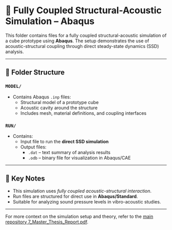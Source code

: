 # 📁 Fully Coupled Structural-Acoustic Simulation – Abaqus

This folder contains files for a fully coupled structural-acoustic simulation of a cube prototype using **Abaqus**. The setup demonstrates the use of acoustic-structural coupling through direct steady-state dynamics (SSD) analysis.

---

## 📂 Folder Structure

### `MODEL/`
- Contains Abaqus `.inp` files:
  - Structural model of a prototype cube
  - Acoustic cavity around the structure
  - Includes mesh, material definitions, and coupling interfaces

### `RUN/`
- Contains:
  - Input file to run the **direct SSD simulation**
  - Output files: 
    - `.dat` – text summary of analysis results  
    - `.odb` – binary file for visualization in Abaqus/CAE
---

## 📌 Key Notes
- This simulation uses *fully coupled acoustic-structural interaction*.
- Run files are structured for direct use in **Abaqus/Standard**.
- Suitable for analyzing sound pressure levels in vibro-acoustic studies.

---

For more context on the simulation setup and theory, refer to the [main repository 7_Master_Thesis_Report.pdf](../7_Master_Thesis_Report.pdf).
